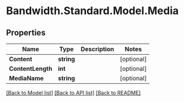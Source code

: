 # Bandwidth.Standard.Model.Media

## Properties

Name | Type | Description | Notes
------------ | ------------- | ------------- | -------------
**Content** | **string** |  | [optional] 
**ContentLength** | **int** |  | [optional] 
**MediaName** | **string** |  | [optional] 

[[Back to Model list]](../README.md#documentation-for-models) [[Back to API list]](../README.md#documentation-for-api-endpoints) [[Back to README]](../README.md)

